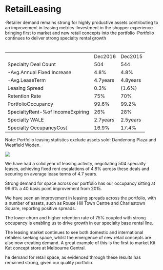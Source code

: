 # RetailLeasing  

·Retailer demand remains strong for highly productive assets contributing to an improvement in leasing metrics ·Investment in the shopper experience bringing first to market and new retail concepts into the portfolio ·Portfolio continues to deliver strong specialty rental growth  

#  

<html><body><table><tr><td></td><td>Dec2016</td><td>Dec2015</td></tr><tr><td>Specialty Deal Count</td><td>504</td><td>544</td></tr><tr><td>-Avg.Annual Fixed Increase</td><td>4.8%</td><td>4.8%</td></tr><tr><td>-Avg.LeaseTerm</td><td>4.7years</td><td>4.8years</td></tr><tr><td>Leasing Spread</td><td>0.3%</td><td>(1.6%)</td></tr><tr><td>Retention Rate</td><td>75%</td><td>70%</td></tr><tr><td>PortfolioOccupancy</td><td>99.6%</td><td>99.2%</td></tr><tr><td>SpecialtyRent-%of IncomeExpiring</td><td>26%</td><td>28%</td></tr><tr><td>Specialty WALE</td><td>2.7years</td><td>2.5years</td></tr><tr><td>Specialty OccupancyCost</td><td>16.9%</td><td>17.4%</td></tr></table></body></html>

Note: Portfolio leasing statistics exclude assets sold: Dandenong Plaza and Westfield Woden.  

![](tmp9sa_ocub/b82523d22147ed201a6e596db41cc9171452cfae77005d29df2cabd7d7a47ec9.jpg)  

We have had a solid year of leasing activity, negotiating 504 specialty leases, achieving fixed rent escalations of $4 . 8 \%$ across these deals and securing on average lease terms of 4.7 years.  

Strong demand for space across our portfolio has our occupancy sitting at $9 9 . 6 \%$ a 40 basis point improvement from 2015.  

We have seen an improvement in leasing spreads across the portfolio, with a number of assets, such as Rouse Hill Town Centre and Charlestown Square, reporting positive spreads.  

The lower churn and higher retention rate of $7 5 \%$ coupled with strong occupancy is enabling us to  drive growth in our specialty base rental line.  

The leasing market continues to see both domestic and international retailers seeking space, whilst the emergence of new retail concepts are also now creating demand. A great example of this is the first to market Kit Kat concept store at Melbourne Central.  

he demand for retail space, as evidenced through these results has remained strong, given our quality portfolio.  